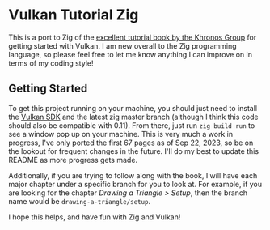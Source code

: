 # Vulkan Tutorial Zig

This is a port to Zig of the [excellent tutorial book by the Khronos Group](https://vulkan-tutorial.com) for getting started with Vulkan. I am new overall to the Zig programming language, so please feel free to let me know anything I can improve on in terms of my coding style!

## Getting Started

To get this project running on your machine, you should just need to install the [Vulkan SDK](https://www.lunarg.com/vulkan-sdk/) and the latest zig master branch (although I think this code should also be compatible with 0.11).
From there, just run `zig build run` to see a window pop up on your machine. This is very much a work in progress, I've only ported the first 67 pages as of Sep 22, 2023, so be on the lookout for frequent changes in the future.
I'll do my best to update this README as more progress gets made.

Additionally, if you are trying to follow along with the book, I will have each major chapter under a specific branch for you to look at. For example, if you are looking for the chapter *Drawing a Triangle > Setup*, then the branch name would be `drawing-a-triangle/setup`.

I hope this helps, and have fun with Zig and Vulkan!
